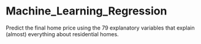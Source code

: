 # Machine_Learning_Regression
Predict the final home price using the 79 explanatory variables that explain (almost) everything about residential homes.
